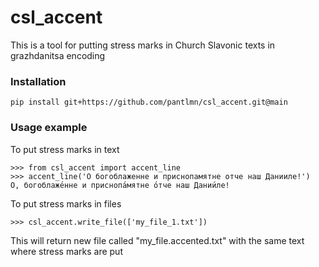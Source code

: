 # csl_accent

This is a tool for putting stress marks in Church Slavonic texts in grazhdanitsa encoding

### Installation
```
pip install git+https://github.com/pantlmn/csl_accent.git@main
```
### Usage example

To put stress marks in text
```
>>> from csl_accent import accent_line
>>> accent_line('О богоблаженне и приснопамятне отче наш Данииле!')
О, богоблаже́нне и приснопа́мятне о́тче наш Дании́ле!
```

To put stress marks in files
```
>>> csl_accent.write_file(['my_file_1.txt'])
```

This will return new file called 
"my_file.accented.txt" with the same text 
where stress marks are put